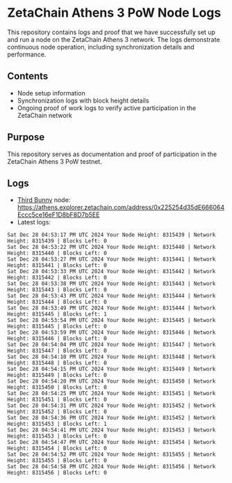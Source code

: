 # ZetaChain Athens 3 PoW Node Logs
This repository contains logs and proof that we have successfully set up and run a node on the ZetaChain Athens 3 network. The logs demonstrate continuous node operation, including synchronization details and performance.

## Contents
- Node setup information
- Synchronization logs with block height details
- Ongoing proof of work logs to verify active participation in the ZetaChain network

## Purpose
This repository serves as documentation and proof of participation in the ZetaChain Athens 3 PoW testnet.

## Logs

- [Third Bunny](https://thirdbunny.xyz/) node: https://athens.explorer.zetachain.com/address/0x225254d35dE666064Eccc5ce16eF1D8bF8D7b5EE
- Latest logs:
```
Sat Dec 28 04:53:17 PM UTC 2024 Your Node Height: 8315439 | Network Height: 8315439 | Blocks Left: 0
Sat Dec 28 04:53:22 PM UTC 2024 Your Node Height: 8315440 | Network Height: 8315440 | Blocks Left: 0
Sat Dec 28 04:53:27 PM UTC 2024 Your Node Height: 8315441 | Network Height: 8315441 | Blocks Left: 0
Sat Dec 28 04:53:33 PM UTC 2024 Your Node Height: 8315442 | Network Height: 8315442 | Blocks Left: 0
Sat Dec 28 04:53:38 PM UTC 2024 Your Node Height: 8315443 | Network Height: 8315443 | Blocks Left: 0
Sat Dec 28 04:53:43 PM UTC 2024 Your Node Height: 8315444 | Network Height: 8315444 | Blocks Left: 0
Sat Dec 28 04:53:49 PM UTC 2024 Your Node Height: 8315444 | Network Height: 8315445 | Blocks Left: 1
Sat Dec 28 04:53:54 PM UTC 2024 Your Node Height: 8315445 | Network Height: 8315445 | Blocks Left: 0
Sat Dec 28 04:53:59 PM UTC 2024 Your Node Height: 8315446 | Network Height: 8315446 | Blocks Left: 0
Sat Dec 28 04:54:04 PM UTC 2024 Your Node Height: 8315447 | Network Height: 8315447 | Blocks Left: 0
Sat Dec 28 04:54:10 PM UTC 2024 Your Node Height: 8315448 | Network Height: 8315448 | Blocks Left: 0
Sat Dec 28 04:54:15 PM UTC 2024 Your Node Height: 8315449 | Network Height: 8315449 | Blocks Left: 0
Sat Dec 28 04:54:20 PM UTC 2024 Your Node Height: 8315450 | Network Height: 8315450 | Blocks Left: 0
Sat Dec 28 04:54:25 PM UTC 2024 Your Node Height: 8315451 | Network Height: 8315451 | Blocks Left: 0
Sat Dec 28 04:54:31 PM UTC 2024 Your Node Height: 8315452 | Network Height: 8315452 | Blocks Left: 0
Sat Dec 28 04:54:36 PM UTC 2024 Your Node Height: 8315452 | Network Height: 8315453 | Blocks Left: 1
Sat Dec 28 04:54:41 PM UTC 2024 Your Node Height: 8315453 | Network Height: 8315453 | Blocks Left: 0
Sat Dec 28 04:54:47 PM UTC 2024 Your Node Height: 8315454 | Network Height: 8315454 | Blocks Left: 0
Sat Dec 28 04:54:52 PM UTC 2024 Your Node Height: 8315455 | Network Height: 8315455 | Blocks Left: 0
Sat Dec 28 04:54:58 PM UTC 2024 Your Node Height: 8315456 | Network Height: 8315456 | Blocks Left: 0
```

